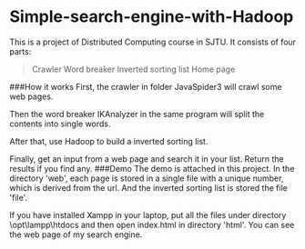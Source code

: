 # Simple-search-engine-with-Hadoop
This is a  project of Distributed Computing course in SJTU. It consists of four parts:
>Crawler
>Word breaker
>Inverted sorting list
>Home page

###How it works
First, the crawler in folder JavaSpider3 will crawl some web pages. 

Then the word breaker IKAnalyzer in the same program will split the contents into single words.  

After that, use Hadoop to build a inverted sorting list. 

Finally, get an input from a web page and search it in your list. Return the results if you find any.
###Demo
The demo is attached in this project. In the directory 'web', each page is stored in a single file with a unique number, which is derived from the url. And the inverted sorting list is stored the file 'file'.

If you have installed Xampp in your laptop, put all the files under directory \opt\lampp\htdocs and then open index.html in directory 'html'. You can see the web page of my search engine.
